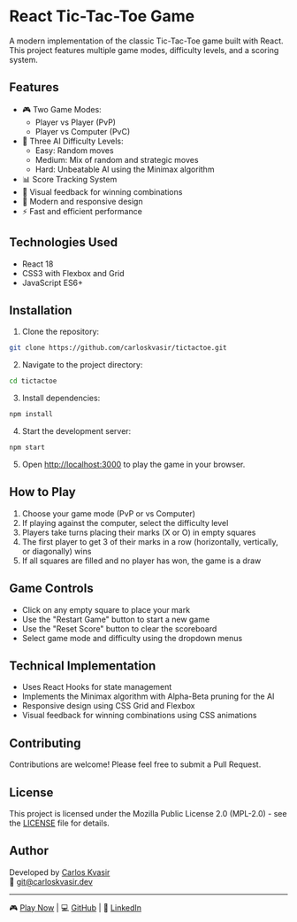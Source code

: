 # React Tic-Tac-Toe Game

A modern implementation of the classic Tic-Tac-Toe game built with React. This project features multiple game modes, difficulty levels, and a scoring system.

## Features

- 🎮 Two Game Modes:
  - Player vs Player (PvP)
  - Player vs Computer (PvC)
- 🤖 Three AI Difficulty Levels:
  - Easy: Random moves
  - Medium: Mix of random and strategic moves
  - Hard: Unbeatable AI using the Minimax algorithm
- 📊 Score Tracking System
- 🎯 Visual feedback for winning combinations
- 🎨 Modern and responsive design
- ⚡ Fast and efficient performance

## Technologies Used

- React 18
- CSS3 with Flexbox and Grid
- JavaScript ES6+

## Installation

1. Clone the repository:
```bash
git clone https://github.com/carloskvasir/tictactoe.git
```

2. Navigate to the project directory:
```bash
cd tictactoe
```

3. Install dependencies:
```bash
npm install
```

4. Start the development server:
```bash
npm start
```

5. Open [http://localhost:3000](http://localhost:3000) to play the game in your browser.

## How to Play

1. Choose your game mode (PvP or vs Computer)
2. If playing against the computer, select the difficulty level
3. Players take turns placing their marks (X or O) in empty squares
4. The first player to get 3 of their marks in a row (horizontally, vertically, or diagonally) wins
5. If all squares are filled and no player has won, the game is a draw

## Game Controls

- Click on any empty square to place your mark
- Use the "Restart Game" button to start a new game
- Use the "Reset Score" button to clear the scoreboard
- Select game mode and difficulty using the dropdown menus

## Technical Implementation

- Uses React Hooks for state management
- Implements the Minimax algorithm with Alpha-Beta pruning for the AI
- Responsive design using CSS Grid and Flexbox
- Visual feedback for winning combinations using CSS animations

## Contributing

Contributions are welcome! Please feel free to submit a Pull Request.

## License

This project is licensed under the Mozilla Public License 2.0 (MPL-2.0) - see the [LICENSE](LICENSE) file for details.

## Author

Developed by [Carlos Kvasir](https://github.com/carloskvasir)  
📧 git@carloskvasir.dev

---
🎮 [Play Now](http://localhost:3000) | 💻 [GitHub](https://github.com/carloskvasir) | 💼 [LinkedIn](https://www.linkedin.com/in/carloskvasir/)
